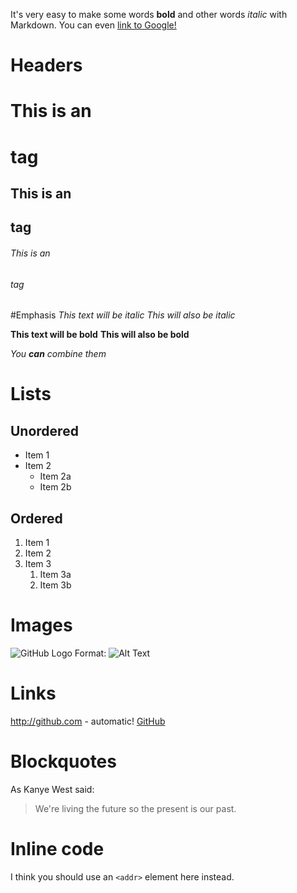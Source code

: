 It's very easy to make some words **bold** and other words *italic* with Markdown. You can even [link to Google!](http://google.com)

# Headers
# This is an <h1> tag
## This is an <h2> tag
###### This is an <h6> tag


#Emphasis
*This text will be italic*
_This will also be italic_

**This text will be bold**
__This will also be bold__

_You **can** combine them_


# Lists
## Unordered
* Item 1
* Item 2
  * Item 2a
  * Item 2b


## Ordered
1. Item 1
1. Item 2
1. Item 3
   1. Item 3a
   1. Item 3b


# Images
![GitHub Logo](/images/logo.png)
Format: ![Alt Text](url)


# Links
http://github.com - automatic!
[GitHub](http://github.com)


# Blockquotes
As Kanye West said:

> We're living the future so
> the present is our past.


# Inline code
I think you should use an
`<addr>` element here instead.
